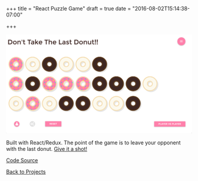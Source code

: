 +++
title = "React Puzzle Game"
draft = true
date = "2016-08-02T15:14:38-07:00"

+++

![donuts](/img/projects/donuts.png)

Built with React/Redux. The point of the game is to leave your opponent with the last donut. [Give it a shot!](https://dont-take-the-last-donut.herokuapp.com/)

[Code Source](https://github.com/bertoort/donuts)

[Back to Projects](/projects)
